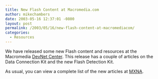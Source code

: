 ```yaml
---
title: New Flash Content at Macromedia.com
author: mikechambers
date: 2003-05-16 12:37:01 -0800
layout: post
permalink: /2003/05/16/new-flash-content-at-macromediacom/
categories:
  - Resources
---
```



We have released some new Flash content and resources at the Macromedia [DevNet Center][1]. This release has a couple of articles on the Data Connection Kit and the new Flash Detection Kit.

As usual, you can view a complete list of the new articles at [MXNA][2].

 [1]: http://www.macromedia.com/devnet/
 [2]: http://www.markme.com/mxna/blogview.cfm?blogid=8
